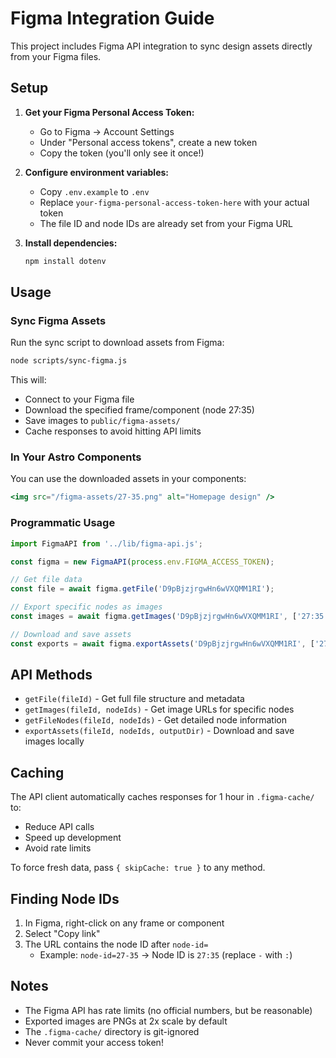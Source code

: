 # Figma Integration Guide

This project includes Figma API integration to sync design assets directly from your Figma files.

## Setup

1. **Get your Figma Personal Access Token:**
   - Go to Figma → Account Settings
   - Under "Personal access tokens", create a new token
   - Copy the token (you'll only see it once!)

2. **Configure environment variables:**
   - Copy `.env.example` to `.env`
   - Replace `your-figma-personal-access-token-here` with your actual token
   - The file ID and node IDs are already set from your Figma URL

3. **Install dependencies:**
   ```bash
   npm install dotenv
   ```

## Usage

### Sync Figma Assets

Run the sync script to download assets from Figma:

```bash
node scripts/sync-figma.js
```

This will:
- Connect to your Figma file
- Download the specified frame/component (node 27:35)
- Save images to `public/figma-assets/`
- Cache responses to avoid hitting API limits

### In Your Astro Components

You can use the downloaded assets in your components:

```jsx
<img src="/figma-assets/27-35.png" alt="Homepage design" />
```

### Programmatic Usage

```javascript
import FigmaAPI from '../lib/figma-api.js';

const figma = new FigmaAPI(process.env.FIGMA_ACCESS_TOKEN);

// Get file data
const file = await figma.getFile('D9pBjzjrgwHn6wVXQMM1RI');

// Export specific nodes as images
const images = await figma.getImages('D9pBjzjrgwHn6wVXQMM1RI', ['27:35']);

// Download and save assets
const exports = await figma.exportAssets('D9pBjzjrgwHn6wVXQMM1RI', ['27:35']);
```

## API Methods

- `getFile(fileId)` - Get full file structure and metadata
- `getImages(fileId, nodeIds)` - Get image URLs for specific nodes
- `getFileNodes(fileId, nodeIds)` - Get detailed node information
- `exportAssets(fileId, nodeIds, outputDir)` - Download and save images locally

## Caching

The API client automatically caches responses for 1 hour in `.figma-cache/` to:
- Reduce API calls
- Speed up development
- Avoid rate limits

To force fresh data, pass `{ skipCache: true }` to any method.

## Finding Node IDs

1. In Figma, right-click on any frame or component
2. Select "Copy link"
3. The URL contains the node ID after `node-id=`
   - Example: `node-id=27-35` → Node ID is `27:35` (replace `-` with `:`)

## Notes

- The Figma API has rate limits (no official numbers, but be reasonable)
- Exported images are PNGs at 2x scale by default
- The `.figma-cache/` directory is git-ignored
- Never commit your access token!